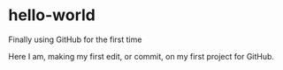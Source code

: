 # hello-world
Finally using GitHub for the first time

Here I am, making my first edit, or commit, on my first project for GitHub.
